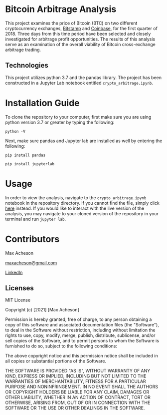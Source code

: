 # Bitcoin Arbitrage Analysis

This project examines the price of Bitcoin (BTC) on two different cryptocurrency exchanges, [Bitstamp](https://www.bitstamp.net/) and [Coinbase](https://www.coinbase.com/), for the first quarter of 2018. Three days from this time period have been selected and closely investigated for arbitrage profit opportunities. The results of this analysis serve as an examination of the overall viability of Bitcoin cross-exchange arbitrage trading.

## Technologies

This project utilizes python 3.7 and the pandas library. The project has been constructed in a Jupyter Lab notebook entitled `crypto_arbitrage.ipynb`.


# Installation Guide
To clone the repository to your computer, first make sure you are using python version 3.7 or greater by typing the following:

`python -V`

Next, make sure pandas and Jupyter lab are installed as well by entering the following:

`pip install pandas`

`pip install jupyterlab`

# Usage

In order to view the analysis, navigate to the `crypto_arbitrage.ipynb` notebook in the repository directory. If you cannot find the file, simply click [here](https://github.com/MaxAcheson/Module_3_Challenge/blob/main/Starter_Code/crypto_arbitrage.ipynb) instead. If you would like to interact with the live version of the analysis, you may navigate to your cloned version of the repository in your terminal and run `jupyter lab`.

# Contributors

Max Acheson

maxacheson@gmail.com

[LinkedIn](https://www.linkedin.com/in/max-acheson-75093a19a/)

## Licenses

MIT License

Copyright (c) [2021] [Max Acheson]

Permission is hereby granted, free of charge, to any person obtaining a copy of this software and associated documentation files (the "Software"), to deal in the Software without restriction, including without limitation the rights to use, copy, modify, merge, publish, distribute, sublicense, and/or sell copies of the Software, and to permit persons to whom the Software is furnished to do so, subject to the following conditions:

The above copyright notice and this permission notice shall be included in all copies or substantial portions of the Software.

THE SOFTWARE IS PROVIDED "AS IS", WITHOUT WARRANTY OF ANY KIND, EXPRESS OR IMPLIED, INCLUDING BUT NOT LIMITED TO THE WARRANTIES OF MERCHANTABILITY, FITNESS FOR A PARTICULAR PURPOSE AND NONINFRINGEMENT. IN NO EVENT SHALL THE AUTHORS OR COPYRIGHT HOLDERS BE LIABLE FOR ANY CLAIM, DAMAGES OR OTHER LIABILITY, WHETHER IN AN ACTION OF CONTRACT, TORT OR OTHERWISE, ARISING FROM, OUT OF OR IN CONNECTION WITH THE SOFTWARE OR THE USE OR OTHER DEALINGS IN THE SOFTWARE.
